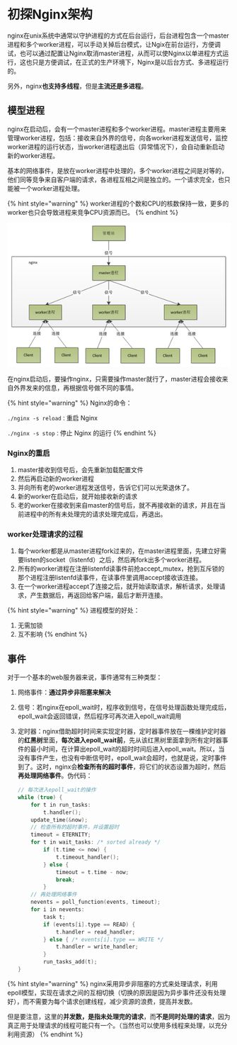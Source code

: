 # 初探Nginx架构

nginx在unix系统中通常以守护进程的方式在后台运行，后台进程包含一个master进程和多个worker进程，可以手动关掉后台模式，让Ngix在前台运行，方便调试，也可以通过配置让Nginx取消master进程，从而可以使Nginx以单进程方式运行，这也只是方便调试，在正式的生产环境下，Nginx是以后台方式、多进程运行的。

另外，nginx**也支持多线程**，但是**主流还是多进程**。

## **模型进程**

nginx在启动后，会有一个master进程和多个worker进程。master进程主要用来管理worker进程，包括：接收来自外界的信号，向各worker进程发送信号，监控worker进程的运行状态，当worker进程退出后（异常情况下），会自动重新启动新的worker进程。

基本的网络事件，是放在worker进程中处理的，多个worker进程之间是对等的，他们同等竞争来自客户端的请求，各进程互相之间是独立的。一个请求完全，也只能被一个worker进程处理。

{% hint style="warning" %}
worker进程的个数和CPU的核数保持一致，更多的worker也只会导致进程来竞争CPU资源而已。
{% endhint %}

![Nginx&#x7684;&#x8FDB;&#x7A0B;&#x6A21;&#x578B;](../.gitbook/assets/image%20%286%29.png)

在nginx启动后，要操作nginx，只需要操作master就行了，master进程会接收来自外界发来的信息，再根据信号做不同的事情。

{% hint style="warning" %}
Nginx的命令：

 `./nginx -s reload：`重启 Nginx

`./nginx -s stop：`停止 Nginx 的运行
{% endhint %}

### Nginx的重启

1. master接收到信号后，会先重新加载配置文件
2. 然后再启动新的worker进程
3. 并向所有老的worker进程发送信号，告诉它们可以光荣退休了。
4. 新的worker在启动后，就开始接收新的请求
5. 老的worker在接收到来自master的信号后，就不再接收新的请求，并且在当前进程中的所有未处理完的请求处理完成后，再退出。

### worker处理请求的过程

1. 每个worker都是从master进程fork过来的，在master进程里面，先建立好需要listen的socket（listenfd）之后，然后再fork出多个worker进程。
2. 所有的worker进程在注册listenfd读事件前抢accept\_mutex，抢到互斥锁的那个进程注册listenfd读事件，在读事件里调用accept接收该连接。
3. 在一个worker进程accept了连接之后，就开始读取请求，解析请求，处理请求，产生数据后，再返回给客户端，最后才断开连接。

{% hint style="warning" %}
进程模型的好处：

1. 无需加锁
2. 互不影响
{% endhint %}

## **事件**

对于一个基本的web服务器来说，事件通常有三种类型：

1. 网络事件：**通过异步非阻塞来解决**
2. 信号：若nginx在epoll\_wait时，程序收到信号，在信号处理函数处理完成后，epoll\_wait会返回错误，然后程序可再次进入epoll\_wait调用
3. 定时器：nginx借助超时时间来实现定时器，定时器事件放在一棵维护定时器的**红黑树**里面，**每次进入epoll\_wait前**，先从该红黑树里面拿到所有定时器事件的最小时间，在计算出epoll\_wait的超时时间后进入epoll\_wait。所以，当没有事件产生，也没有中断信号时，epoll\_wait会超时，也就是说，定时事件到了。这时，nginx会**检查所有的超时事件**，将它们的状态设置为超时，然后**再处理网络事件**。伪代码：

   ```c
   // 每次进入epoll_wait的操作
   while (true) {
       for t in run_tasks:
           t.handler();
       update_time(&now);
       // 检查所有的超时事件，并设置超时
       timeout = ETERNITY;
       for t in wait_tasks: /* sorted already */
           if (t.time <= now) {
               t.timeout_handler();
           } else {
               timeout = t.time - now;
               break;
           }
       // 再处理网络事件
       nevents = poll_function(events, timeout);
       for i in nevents:
           task t;
           if (events[i].type == READ) {
               t.handler = read_handler;
           } else { /* events[i].type == WRITE */
               t.handler = write_handler;
           }
           run_tasks_add(t);
   }
   ```

{% hint style="warning" %}
nginx采用异步非阻塞的方式来处理请求，利用epoll模型，实现在请求之间的互相切换（切换的原因是因为异步事件还没有处理好），而不需要为每个请求创建线程，减少资源的浪费，提高并发数。

但是要注意，这里的**并发数，是指未处理完的请求**，而**不是同时处理的请求**，因为真正用于处理请求的线程可能只有一个。（当然也可以使用多线程来处理，以充分利用资源）
{% endhint %}

